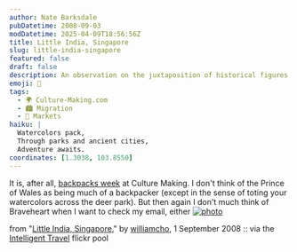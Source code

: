 ```yaml
---
author: Nate Barksdale
pubDatetime: 2008-09-03
modDatetime: 2025-04-09T18:56:56Z
title: Little India, Singapore
slug: little-india-singapore
featured: false
draft: false
description: An observation on the juxtaposition of historical figures and modern conveniences, inspired by thoughts on culture and everyday items.
emoji: 🎒
tags:
  - 🌍 Culture-Making.com
  - 🏙️ Migration
  - 🏪 Markets
haiku: |
  Watercolors pack,  
  Through parks and ancient cities,  
  Adventure awaits.
coordinates: [1.3038, 103.8550]
---
```


It is, after all, [backpacks week](http://www.culture-making.com/five_questions/backpacks) at Culture Making. I don't think of the Prince of Wales as being much of a backpacker (except in the sense of toting your watercolors across the deer park). But then again I don't much think of Braveheart when I want to check my email, either
[![photo](http://culture-making.com/media/2820252134_93e7055158_o.jpg)](http://www.flickr.com/photos/adforce1/2820252134/)

from "[Little India, Singapore](http://www.flickr.com/photos/adforce1/2820252134/)," by [williamcho](http://www.flickr.com/photos/adforce1/), 1 September 2008 :: via the [Intelligent Travel](http://www.flickr.com/groups/intelligent_travel/pool/) flickr pool
